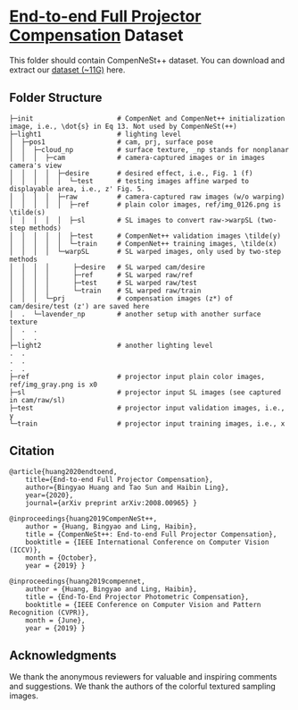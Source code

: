 

[End-to-end Full Projector Compensation][3] Dataset
===

This folder should contain CompenNeSt++ dataset. You can download and extract our [dataset (~11G)][5] here. 


## Folder Structure

    ├─init                     # CompenNet and CompenNet++ initialization image, i.e., \dot{s} in Eq 13. Not used by CompenNeSt(++)
    ├─light1                   # lighting level
    │  ├─pos1                  # cam, prj, surface pose
    │  │  ├─cloud_np           # surface texture, _np stands for nonplanar
    │  │  │  ├─cam             # camera-captured images or in images camera's view
    │  │  │  │  ├─desire       # desired effect, i.e., Fig. 1 (f)
    │  │  │  │  │  └─test      # testing images affine warped to displayable area, i.e., z' Fig. 5.
    │  │  │  │  ├─raw          # camera-captured raw images (w/o warping)
    │  │  │  │  │  ├─ref       # plain color images, ref/img_0126.png is \tilde(s)
    │  │  │  │  │  ├─sl        # SL images to convert raw->warpSL (two-step methods)
    │  │  │  │  │  ├─test      # CompenNet++ validation images \tilde(y)
    │  │  │  │  │  └─train     # CompenNet++ training images, \tilde(x)
    │  │  │  │  └─warpSL       # SL warped images, only used by two-step methods
    │  │  │  │      ├─desire   # SL warped cam/desire
    │  │  │  │      ├─ref      # SL warped raw/ref
    │  │  │  │      ├─test     # SL warped raw/test
    │  │  │  │      └─train    # SL warped raw/train
    │  │  │  └─prj             # compensation images (z*) of cam/desire/test (z') are saved here
    │  .  └─lavender_np        # another setup with another surface texture
    │  .  .
    │  .  .
    ├─light2                   # another lighting level
    .  .
    .  .
    .  .
    ├─ref                      # projector input plain color images, ref/img_gray.png is x0
    ├─sl                       # projector input SL images (see captured in cam/raw/sl) 
    ├─test                     # projector input validation images, i.e., y
    └─train                    # projector input training images, i.e., x

## Citation
    @article{huang2020endtoend,
        title={End-to-end Full Projector Compensation},
        author={Bingyao Huang and Tao Sun and Haibin Ling},
        year={2020},
        journal={arXiv preprint arXiv:2008.00965} }

    @inproceedings{huang2019CompenNeSt++,
        author = {Huang, Bingyao and Ling, Haibin},
        title = {CompenNeSt++: End-to-end Full Projector Compensation},
        booktitle = {IEEE International Conference on Computer Vision (ICCV)},
        month = {October},
        year = {2019} }

    @inproceedings{huang2019compennet,
        author = {Huang, Bingyao and Ling, Haibin},
        title = {End-To-End Projector Photometric Compensation},
        booktitle = {IEEE Conference on Computer Vision and Pattern Recognition (CVPR)},
        month = {June},
        year = {2019} }

## Acknowledgments
We thank the anonymous reviewers for valuable and inspiring comments and suggestions.
We thank the authors of the colorful textured sampling images. 

[1]: https://github.com/BingyaoHuang/CompenNet-plusplus
[2]: https://www3.cs.stonybrook.edu/~hling/publication/CompenNet++_sup-high-res.pdf
[3]: https://github.com/BingyaoHuang/CompenNeSt-plusplus
[4]: https://github.com/BingyaoHuang/CompenNet
[5]: https://bingyaohuang.github.com/pub/CompenNeSt++/full_cmp_data